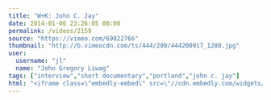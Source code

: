 ```yaml
---
title: "W+K: John C. Jay"
date: 2014-01-06 23:26:05 00:00
permalink: /videos/2159
source: "https://vimeo.com/69822766"
thumbnail: "http://b.vimeocdn.com/ts/444/200/444200917_1280.jpg"
user:
  username: "jl"
  name: "John Gregory Liwag"
tags: ["interview","short documentary","portland","john c. jay"]
html: "<iframe class=\"embedly-embed\" src=\"//cdn.embedly.com/widgets/media.html?src=https%3A%2F%2Fplayer.vimeo.com%2Fvideo%2F69822766&src_secure=1&url=http%3A%2F%2Fvimeo.com%2F69822766&image=http%3A%2F%2Fb.vimeocdn.com%2Fts%2F444%2F200%2F444200917_1280.jpg&key=950020ba825211e1a0764040d3dc5c07&type=text%2Fhtml&schema=vimeo\" width=\"1280\" height=\"720\" scrolling=\"no\" frameborder=\"0\" allowfullscreen></iframe>"
---
```


